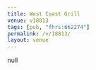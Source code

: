 ```yaml
---
title: West Coast Grill
venue: v18813
tags: [pub, "fhrs:662274"]
permalink: /v/18813/
layout: venue
---
```

null